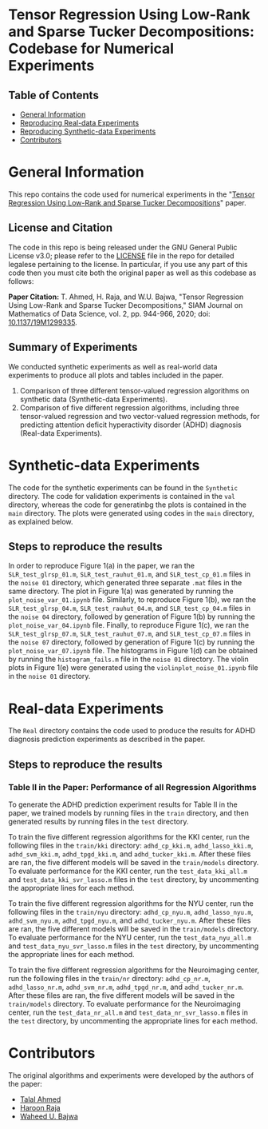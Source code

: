 # Tensor Regression Using Low-Rank and Sparse Tucker Decompositions: Codebase for Numerical Experiments

## Table of Contents
<!-- MarkdownTOC -->
- [General Information](#introduction)
- [Reproducing Real-data Experiments](#real_experiments)
- [Reproducing Synthetic-data Experiments](#synthetic_experiments)
- [Contributors](#contributors)
<!-- /MarkdownTOC -->

<a name="introduction"></a>
# General Information
This repo contains the code used for numerical experiments in the "[Tensor Regression Using Low-Rank and Sparse Tucker Decompositions](https://epubs.siam.org/doi/abs/10.1137/19M1299335)" paper.

## License and Citation
The code in this repo is being released under the GNU General Public License v3.0; please refer to the [LICENSE](./LICENSE) file in the repo for detailed legalese pertaining to the license. In particular, if you use any part of this code then you must cite both the original paper as well as this codebase as follows:

**Paper Citation:** T. Ahmed, H. Raja, and W.U. Bajwa, "Tensor Regression Using Low-Rank and Sparse Tucker Decompositions," SIAM Journal on Mathematics of Data Science, vol. 2, pp. 944-966, 2020; doi: [10.1137/19M1299335](https://doi.org/10.1137/19M1299335).

## Summary of Experiments
We conducted synthetic experiments as well as real-world data experiments to produce all plots and tables included in the paper.

1. Comparison of three different tensor-valued regression algorithms on synthetic data (Synthetic-data Experiments).
2. Comparison of five different regression algorithms, including three tensor-valued regression and two vector-valued regression methods, for predicting attention deficit hyperactivity disorder (ADHD) diagnosis (Real-data Experiments).

<a name="synthetic_experiments"></a>
# Synthetic-data Experiments
The code for the synthetic experiments can be found in the `Synthetic` directory. The code for validation experiments is contained in the `val` directory, whereas the code for generatinbg the plots is contained in the `main` directory. The plots were generated using codes in the `main` directory, as explained below.

## Steps to reproduce the results
In order to reproduce Figure 1(a) in the paper, we ran the `SLR_test_glrsp_01.m`, `SLR_test_rauhut_01.m`, and `SLR_test_cp_01.m` files in the `noise 01` directory, which generated three separate `.mat` files in the same directory. The plot in Figure 1(a) was generated by running the `plot_noise_var_01.ipynb` file. Similarly, to reproduce Figure 1(b), we ran the `SLR_test_glrsp_04.m`, `SLR_test_rauhut_04.m`, and `SLR_test_cp_04.m` files in the `noise 04` directory, followed by generation of Figure 1(b) by running the `plot_noise_var_04.ipynb` file. Finally, to reproduce Figure 1(c), we ran the `SLR_test_glrsp_07.m`, `SLR_test_rauhut_07.m`, and `SLR_test_cp_07.m` files in the `noise 07` directory, followed by generation of Figure 1(c) by running the `plot_noise_var_07.ipynb` file. The histograms in Figure 1(d) can be obtained by running the `histogram_fails.m` file in the `noise 01` directory. The violin plots in Figure 1(e) were generated using the `violinplot_noise_01.ipynb` file in the `noise 01` directory.

<a name="real_experiments"></a>
# Real-data Experiments
The `Real` directory contains the code used to produce the results for ADHD diagnosis prediction experiments as described in the paper.

## Steps to reproduce the results
### Table II in the Paper: Performance of all Regression Algorithms

To generate the ADHD prediction experiment results for Table II in the paper, we trained models by running files in the `train` directory, and then generated results by running files in the `test` directory. 

To train the five different regression algorithms for the KKI center, run the following files in the `train/kki` directory: `adhd_cp_kki.m`, `adhd_lasso_kki.m`, `adhd_svm_kki.m`, `adhd_tpgd_kki.m`, and `adhd_tucker_kki.m`. After these files are ran, the five different models will be saved in the `train/models` directory. To evaluate performance for the KKI center, run the `test_data_kki_all.m` and `test_data_kki_svr_lasso.m` files in the `test` directory, by uncommenting the appropriate lines for each method.

To train the five different regression algorithms for the NYU center, run the following files in the `train/nyu` directory: `adhd_cp_nyu.m`, `adhd_lasso_nyu.m`, `adhd_svm_nyu.m`, `adhd_tpgd_nyu.m`, and `adhd_tucker_nyu.m`. After these files are ran, the five different models will be saved in the `train/models` directory. To evaluate performance for the NYU center, run the `test_data_nyu_all.m` and `test_data_nyu_svr_lasso.m` files in the `test` directory, by uncommenting the appropriate lines for each method.

To train the five different regression algorithms for the Neuroimaging center, run the following files in the `train/nr` directory: `adhd_cp_nr.m`, `adhd_lasso_nr.m`, `adhd_svm_nr.m`, `adhd_tpgd_nr.m`, and `adhd_tucker_nr.m`. After these files are ran, the five different models will be saved in the `train/models` directory. To evaluate performance for the Neuroimaging center, run the `test_data_nr_all.m` and `test_data_nr_svr_lasso.m` files in the `test` directory, by uncommenting the appropriate lines for each method.


<a name="contributors"></a>
# Contributors

The original algorithms and experiments were developed by the authors of the paper:
- [Talal Ahmed](http://www.inspirelab.us/)
- [Haroon Raja](http://www.inspirelab.us/)
- [Waheed U. Bajwa](http://www.inspirelab.us/)

